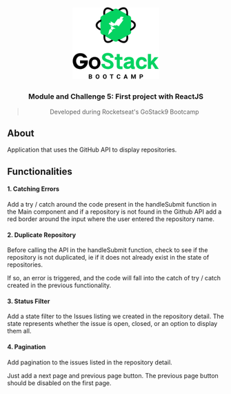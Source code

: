 <h1 align="center">
    <img alt="GoStack" src=".github/logo.png" width="200px" />
</h1>

<h3 align="center">
 Module and Challenge 5: First project with ReactJS
</h3>

<blockquote align="center">Developed during Rocketseat's GoStack9 Bootcamp</blockquote>

## About
Application that uses the GitHub API to display repositories.

## Functionalities

#### 1. Catching Errors

Add a try / catch around the code present in the handleSubmit function in the Main component and if a repository is not found in the Github API add a red border around the input where the user entered the repository name.

#### 2. Duplicate Repository

Before calling the API in the handleSubmit function, check to see if the repository is not duplicated, ie if it does not already exist in the state of repositories.

If so, an error is triggered, and the code will fall into the catch of try / catch created in the previous functionality.

#### 3. Status Filter

Add a state filter to the Issues listing we created in the repository detail. The state represents whether the issue is open, closed, or an option to display them all.

#### 4. Pagination

Add pagination to the issues listed in the repository detail.

Just add a next page and previous page button. The previous page button should be disabled on the first page.
